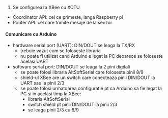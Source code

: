 1. Se configureaza XBee cu XCTU
  - Coordinator API: cel ce primeste, langa Raspberry pi
  - Router API: cel care trimite mesaje de la senzor

#### Comunicare cu Arduino
- hardware serial port (UART): DIN/DOUT se leaga la TX/RX
  - trebuie vazut cum se foloseste libraria
  - nu poate fi utilizat cand Arduino e legat la PC deoarece se foloseste acelasi UART
- software serial port: DIN/DOUT se leaga la 2 pini digitali
  - se poate folosi libraria AltSoftSerial care foloseste pinii 8/9
  - shield-ul XBee are un switch care conecteaza pinii DIN/DOUT la UART sau la pinii 2/3
  - se poate folosi urmatoarea configuratie pt ca Arduino sa fie legat la PC si in acelasi timp la XBee:
    - libraria AltSoftSerial 
    - switch shield pt pinii DIN/DOUT la pinii 2/3
    - se leaga pinii 2/3 cu 8/9
